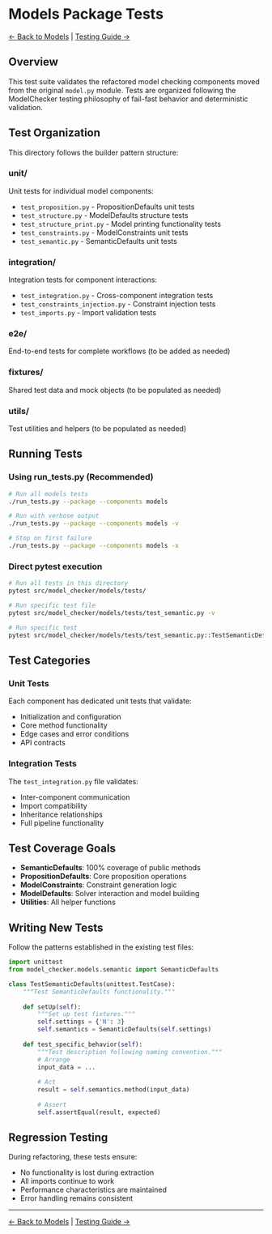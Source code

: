 # Models Package Tests

[← Back to Models](../README.md) | [Testing Guide →](../../../../docs/TESTS.md)

## Overview

This test suite validates the refactored model checking components moved from the original `model.py` module. Tests are organized following the ModelChecker testing philosophy of fail-fast behavior and deterministic validation.

## Test Organization

This directory follows the builder pattern structure:

### unit/
Unit tests for individual model components:
- `test_proposition.py` - PropositionDefaults unit tests
- `test_structure.py` - ModelDefaults structure tests
- `test_structure_print.py` - Model printing functionality tests
- `test_constraints.py` - ModelConstraints unit tests
- `test_semantic.py` - SemanticDefaults unit tests

### integration/
Integration tests for component interactions:
- `test_integration.py` - Cross-component integration tests
- `test_constraints_injection.py` - Constraint injection tests
- `test_imports.py` - Import validation tests

### e2e/
End-to-end tests for complete workflows (to be added as needed)

### fixtures/
Shared test data and mock objects (to be populated as needed)

### utils/
Test utilities and helpers (to be populated as needed)

## Running Tests

### Using run_tests.py (Recommended)

```bash
# Run all models tests
./run_tests.py --package --components models

# Run with verbose output
./run_tests.py --package --components models -v

# Stop on first failure
./run_tests.py --package --components models -x
```

### Direct pytest execution

```bash
# Run all tests in this directory
pytest src/model_checker/models/tests/

# Run specific test file
pytest src/model_checker/models/tests/test_semantic.py -v

# Run specific test
pytest src/model_checker/models/tests/test_semantic.py::TestSemanticDefaults::test_fusion_operation -v
```

## Test Categories

### Unit Tests

Each component has dedicated unit tests that validate:
- Initialization and configuration
- Core method functionality
- Edge cases and error conditions
- API contracts

### Integration Tests

The `test_integration.py` file validates:
- Inter-component communication
- Import compatibility
- Inheritance relationships
- Full pipeline functionality

## Test Coverage Goals

- **SemanticDefaults**: 100% coverage of public methods
- **PropositionDefaults**: Core proposition operations
- **ModelConstraints**: Constraint generation logic
- **ModelDefaults**: Solver interaction and model building
- **Utilities**: All helper functions

## Writing New Tests

Follow the patterns established in the existing test files:

```python
import unittest
from model_checker.models.semantic import SemanticDefaults

class TestSemanticDefaults(unittest.TestCase):
    """Test SemanticDefaults functionality."""
    
    def setUp(self):
        """Set up test fixtures."""
        self.settings = {'N': 3}
        self.semantics = SemanticDefaults(self.settings)
    
    def test_specific_behavior(self):
        """Test description following naming convention."""
        # Arrange
        input_data = ...
        
        # Act
        result = self.semantics.method(input_data)
        
        # Assert
        self.assertEqual(result, expected)
```

## Regression Testing

During refactoring, these tests ensure:
- No functionality is lost during extraction
- All imports continue to work
- Performance characteristics are maintained
- Error handling remains consistent

---

[← Back to Models](../README.md) | [Testing Guide →](../../../../docs/TESTS.md)